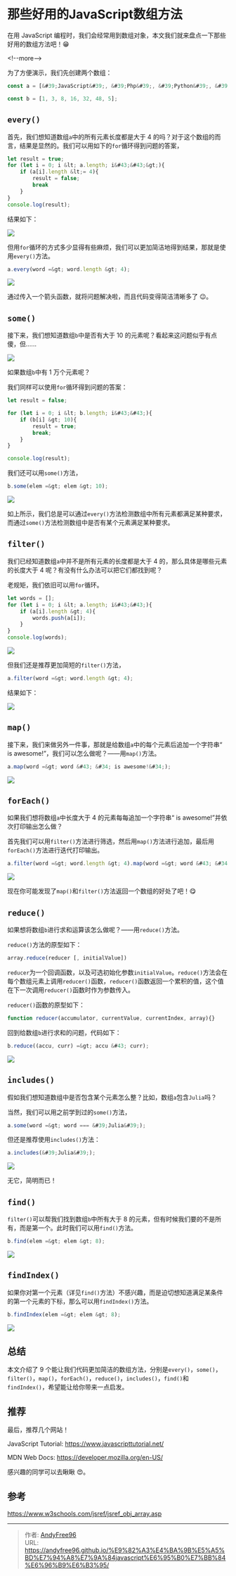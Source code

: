 # 那些好用的JavaScript数组方法


在用 JavaScript 编程时，我们会经常用到数组对象，本文我们就来盘点一下那些好用的数组方法吧！😁

&lt;!--more--&gt;

为了方便演示，我们先创建两个数组：

```JavaScript
const a = [&#39;JavaScript&#39;, &#39;Php&#39;, &#39;Python&#39;, &#39;Ruby&#39;, &#39;C&#43;&#43;&#39;, &#39;Node.js&#39;, &#39;Java&#39;, &#39;C&#43;&#43;&#39;];

const b = [1, 3, 8, 16, 32, 48, 5];
```

## `every()`

首先，我们想知道数组`a`中的所有元素长度都是大于 4 的吗？对于这个数组的而言，结果是显然的。我们可以用如下的`for`循环得到问题的答案，

```JavaScript
let result = true;
for (let i = 0; i &lt; a.length; i&#43;&#43;&gt;){
    if (a[i].length &lt;= 4){
        result = false;
        break
    }
}
console.log(result);
```

结果如下：

![](/images/202402/4/1.png)

但用`for`循环的方式多少显得有些麻烦，我们可以更加简洁地得到结果，那就是使用`every()`方法。

```JavaScript
a.every(word =&gt; word.length &gt; 4);
```

![](/images/202402/4/2.png)

通过传入一个箭头函数，就将问题解决啦，而且代码变得简洁清晰多了 😉。

## `some()`

接下来，我们想知道数组`b`中是否有大于 10 的元素呢？看起来这问题似乎有点傻，但......

![](/images/202402/4/3.png)

如果数组`b`中有 1 万个元素呢？

我们同样可以使用`for`循环得到问题的答案：

```JavaScript
let result = false;

for (let i = 0; i &lt; b.length; i&#43;&#43;){
    if (b[i] &gt; 10){
        result = true;
        break;
    }
}

console.log(result);
```

我们还可以用`some()`方法，

```JavaScript
b.some(elem =&gt; elem &gt; 10);
```

![](/images/202402/4/4.png)

如上所示，我们总是可以通过`every()`方法检测数组中所有元素都满足某种要求，而通过`some()`方法检测数组中是否有某个元素满足某种要求。

## `filter()`

我们已经知道数组`a`中并不是所有元素的长度都是大于 4 的，那么具体是哪些元素的长度大于 4 呢？有没有什么办法可以把它们都找到呢？

老规矩，我们依旧可以用`for`循环。

```JavaScript
let words = [];
for (let i = 0; i &lt; a.length; i&#43;&#43;){
    if (a[i].length &gt; 4){
        words.push(a[i]);
    }
}
console.log(words);
```

![](/images/202402/4/5.png)

但我们还是推荐更加简短的`filter()`方法，

```JavaScript
a.filter(word =&gt; word.length &gt; 4);
```

结果如下：

![](/images/202402/4/6.png)

## `map()`

接下来，我们来做另外一件事，那就是给数组`a`中的每个元素后追加一个字符串“ is awesome!”，我们可以怎么做呢？——用`map()`方法。

```JavaScript
a.map(word =&gt; word &#43; &#34; is awesome!&#34;);
```

![](/images/202402/4/7.png)

## `forEach()`

如果我们想将数组`a`中长度大于 4 的元素每每追加一个字符串“ is awesome!”并依次打印输出怎么做？

首先我们可以用`filter()`方法进行筛选，然后用`map()`方法进行追加，最后用`forEach()`方法进行迭代打印输出。

```JavaScript
a.filter(word =&gt; word.length &gt; 4).map(word =&gt; word &#43; &#34; is awesome!&#34;).forEach(word =&gt; console.log(word));
```

![](/images/202402/4/8.png)

现在你可能发现了`map()`和`filter()`方法返回一个数组的好处了吧！😋

## `reduce()`

如果想将数组`b`进行求和运算该怎么做呢？——用`reduce()`方法。

`reduce()`方法的原型如下：

```JavaScript
array.reduce(reducer [, initialValue])
```

`reducer`为一个回调函数，以及可选初始化参数`initialValue`。`reduce()`方法会在每个数组元素上调用`reducer()`函数，`reducer()`函数返回一个累积的值，这个值在下一次调用`reducer()`函数时作为参数传入。

`reducer()`函数的原型如下：

```JavaScript
function reducer(accumulator, currentValue, currentIndex, array){}
```

回到给数组`b`进行求和的问题，代码如下：

```JavaScript
b.reduce((accu, curr) =&gt; accu &#43; curr);
```

![](/images/202402/4/9.png)

## `includes()`

假如我们想知道数组中是否包含某个元素怎么整？比如，数组`a`包含`Julia`吗？

当然，我们可以用之前学到过的`some()`方法，

```JavaScript
a.some(word =&gt; word === &#39;Julia&#39;);
```

但还是推荐使用`includes()`方法：

```JavaScript
a.includes(&#39;Julia&#39;);
```

![](/images/202402/4/10.png)

无它，简明而已！

## `find()`

`filter()`可以帮我们找到数组`b`中所有大于 8 的元素，但有时候我们要的不是所有，而是第一个。此时我们可以用`find()`方法。

```JavaScript
b.find(elem =&gt; elem &gt; 8);
```

![](/images/202402/4/11.png)

## `findIndex()`

如果你对第一个元素（详见`find()`方法）不感兴趣，而是迫切想知道满足某条件的第一个元素的下标，那么可以用`findIndex()`方法。

```JavaScript
b.findIndex(elem =&gt; elem &gt; 8);
```

![](/images/202402/4/12.png)

## 总结

本文介绍了 9 个能让我们代码更加简洁的数组方法，分别是`every()`，`some()`，`filter()`，`map()`，`forEach()`，`reduce()`，`includes()`，`find()`和`findIndex()`，希望能让给你带来一点启发。

## 推荐

最后，推荐几个网站！

JavaScript Tutorial: https://www.javascripttutorial.net/

MDN Web Docs: https://developer.mozilla.org/en-US/

感兴趣的同学可以去瞅瞅 😍。

## 参考

https://www.w3schools.com/jsref/jsref_obj_array.asp


---

> 作者: [AndyFree96](https://andyfree96.github.io/)  
> URL: https://andyfree96.github.io/%E9%82%A3%E4%BA%9B%E5%A5%BD%E7%94%A8%E7%9A%84javascript%E6%95%B0%E7%BB%84%E6%96%B9%E6%B3%95/  


